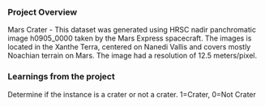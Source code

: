 ### Project Overview

 Mars Crater - This dataset was generated using HRSC nadir panchromatic image h0905_0000 taken by the Mars Express spacecraft. The images is located in the Xanthe Terra, centered on Nanedi Vallis and covers mostly Noachian terrain on Mars. The image had a resolution of 12.5 meters/pixel.


### Learnings from the project

 Determine if the instance is a crater or not a crater. 1=Crater, 0=Not Crater


